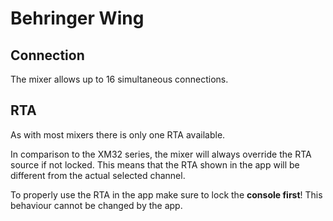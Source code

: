 # Behringer Wing

## Connection

The mixer allows up to 16 simultaneous connections.

## RTA

As with most mixers there is only one RTA available.

In comparison to the XM32 series, the mixer will always override the RTA source if not locked.
This means that the RTA shown in the app will be different from the actual selected channel.

To properly use the RTA in the app make sure to lock the **console first**!
This behaviour cannot be changed by the app.
